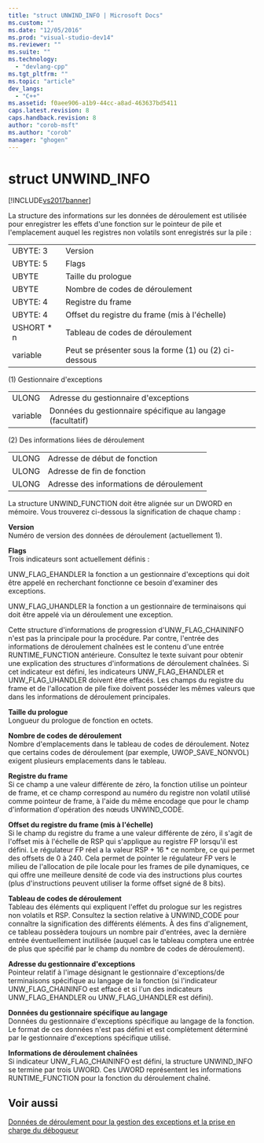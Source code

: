 ```yaml
---
title: "struct UNWIND_INFO | Microsoft Docs"
ms.custom: ""
ms.date: "12/05/2016"
ms.prod: "visual-studio-dev14"
ms.reviewer: ""
ms.suite: ""
ms.technology: 
  - "devlang-cpp"
ms.tgt_pltfrm: ""
ms.topic: "article"
dev_langs: 
  - "C++"
ms.assetid: f0aee906-a1b9-44cc-a8ad-463637bd5411
caps.latest.revision: 8
caps.handback.revision: 8
author: "corob-msft"
ms.author: "corob"
manager: "ghogen"
---
```

# struct UNWIND_INFO
[!INCLUDE[vs2017banner](../assembler/inline/includes/vs2017banner.md)]

La structure des informations sur les données de déroulement est utilisée pour enregistrer les effets d'une fonction sur le pointeur de pile et l'emplacement auquel les registres non volatils sont enregistrés sur la pile :  
  
|||  
|-|-|  
|UBYTE: 3|Version|  
|UBYTE: 5|Flags|  
|UBYTE|Taille du prologue|  
|UBYTE|Nombre de codes de déroulement|  
|UBYTE: 4|Registre du frame|  
|UBYTE: 4|Offset du registre du frame \(mis à l'échelle\)|  
|USHORT \* n|Tableau de codes de déroulement|  
|variable|Peut se présenter sous la forme \(1\) ou \(2\) ci\-dessous|  
  
 \(1\) Gestionnaire d'exceptions  
  
|||  
|-|-|  
|ULONG|Adresse du gestionnaire d'exceptions|  
|variable|Données du gestionnaire spécifique au langage \(facultatif\)|  
  
 \(2\) Des informations liées de déroulement  
  
|||  
|-|-|  
|ULONG|Adresse de début de fonction|  
|ULONG|Adresse de fin de fonction|  
|ULONG|Adresse des informations de déroulement|  
  
 La structure UNWIND\_FUNCTION doit être alignée sur un DWORD en mémoire.  Vous trouverez ci\-dessous la signification de chaque champ :  
  
 **Version**  
 Numéro de version des données de déroulement \(actuellement 1\).  
  
 **Flags**  
 Trois indicateurs sont actuellement définis :  
  
 UNW\_FLAG\_EHANDLER la fonction a un gestionnaire d'exceptions qui doit être appelé en recherchant fonctionne ce besoin d'examiner des exceptions.  
  
 UNW\_FLAG\_UHANDLER la fonction a un gestionnaire de terminaisons qui doit être appelé via un déroulement une exception.  
  
 Cette structure d'informations de progression d'UNW\_FLAG\_CHAININFO n'est pas la principale pour la procédure.  Par contre, l'entrée des informations de déroulement chaînées est le contenu d'une entrée RUNTIME\_FUNCTION antérieure.  Consultez le texte suivant pour obtenir une explication des structures d'informations de déroulement chaînées.  Si cet indicateur est défini, les indicateurs UNW\_FLAG\_EHANDLER et UNW\_FLAG\_UHANDLER doivent être effacés.  Les champs du registre du frame et de l'allocation de pile fixe doivent posséder les mêmes valeurs que dans les informations de déroulement principales.  
  
 **Taille du prologue**  
 Longueur du prologue de fonction en octets.  
  
 **Nombre de codes de déroulement**  
 Nombre d'emplacements dans le tableau de codes de déroulement.  Notez que certains codes de déroulement \(par exemple, UWOP\_SAVE\_NONVOL\) exigent plusieurs emplacements dans le tableau.  
  
 **Registre du frame**  
 Si ce champ a une valeur différente de zéro, la fonction utilise un pointeur de frame, et ce champ correspond au numéro du registre non volatil utilisé comme pointeur de frame, à l'aide du même encodage que pour le champ d'information d'opération des nœuds UNWIND\_CODE.  
  
 **Offset du registre du frame \(mis à l'échelle\)**  
 Si le champ du registre du frame a une valeur différente de zéro, il s'agit de l'offset mis à l'échelle de RSP qui s'applique au registre FP lorsqu'il est défini.  Le régulateur FP réel a la valeur RSP \+ 16 \* ce nombre, ce qui permet des offsets de 0 à 240.  Cela permet de pointer le régulateur FP vers le milieu de l'allocation de pile locale pour les frames de pile dynamiques, ce qui offre une meilleure densité de code via des instructions plus courtes \(plus d'instructions peuvent utiliser la forme offset signé de 8 bits\).  
  
 **Tableau de codes de déroulement**  
 Tableau des éléments qui expliquent l'effet du prologue sur les registres non volatils et RSP.  Consultez la section relative à UNWIND\_CODE pour connaître la signification des différents éléments.  À des fins d'alignement, ce tableau possèdera toujours un nombre pair d'entrées, avec la dernière entrée éventuellement inutilisée \(auquel cas le tableau comptera une entrée de plus que spécifié par le champ du nombre de codes de déroulement\).  
  
 **Adresse du gestionnaire d'exceptions**  
 Pointeur relatif à l'image désignant le gestionnaire d'exceptions\/de terminaisons spécifique au langage de la fonction \(si l'indicateur UNW\_FLAG\_CHAININFO est effacé et si l'un des indicateurs UNW\_FLAG\_EHANDLER ou UNW\_FLAG\_UHANDLER est défini\).  
  
 **Données du gestionnaire spécifique au langage**  
 Données du gestionnaire d'exceptions spécifique au langage de la fonction.  Le format de ces données n'est pas défini et est complètement déterminé par le gestionnaire d'exceptions spécifique utilisé.  
  
 **Informations de déroulement chaînées**  
 Si indicateur UNW\_FLAG\_CHAININFO est défini, la structure UNWIND\_INFO se termine par trois UWORD.  Ces UWORD représentent les informations RUNTIME\_FUNCTION pour la fonction du déroulement chaîné.  
  
## Voir aussi  
 [Données de déroulement pour la gestion des exceptions et la prise en charge du débogueur](../build/unwind-data-for-exception-handling-debugger-support.md)